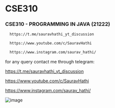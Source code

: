 # CSE310
### CSE310 - PROGRAMMING IN JAVA (21222)

```bash
  https://t.me/sauravhathi_yt_discussion
```

```bash
  https://www.youtube.com/c/SauravHathi
```

```bash
  https://www.instagram.com/saurav_hathi/
```

for any query contact me through telegram:

https://t.me/sauravhathi_yt_discussion

https://www.youtube.com/c/SauravHathi

https://www.instagram.com/saurav_hathi/

![image](https://user-images.githubusercontent.com/61316762/158006371-7f1acebd-a9bd-4303-b90e-ea1bf24e2a5c.png)



